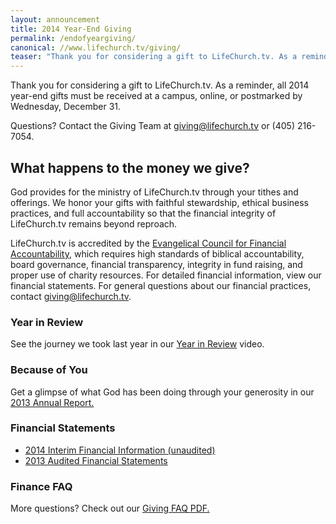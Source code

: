 ```yaml
---
layout: announcement
title: 2014 Year-End Giving
permalink: /endofyeargiving/
canonical: //www.lifechurch.tv/giving/
teaser: "Thank you for considering a gift to LifeChurch.tv. As a reminder, all 2014 year-end gifts must be received at a campus, online, or postmarked by Wednesday, December 31. Questions? Contact the Giving Team at giving@lifechurch.tv or (405) 216-7054."
---
```

Thank you for considering a gift to LifeChurch.tv. As a reminder, all 2014 year-end gifts must be received at a campus, online, or postmarked by Wednesday, December 31.

Questions? Contact the Giving Team at <a href="mailto:giving@lifechurch.tv">giving@lifechurch.tv</a> or (405) 216-7054.

## What happens to the money we give?

God provides for the ministry of LifeChurch.tv through your tithes and offerings. We honor your gifts with faithful stewardship, ethical business practices, and full accountability so that the financial integrity of LifeChurch.tv remains beyond reproach.

LifeChurch.tv is accredited by the <a href="http://www.ecfa.org" target="_blank">Evangelical Council for Financial Accountability<i class="icon icon-window"></i></a>, which requires high standards of biblical accountability, board governance, financial transparency, integrity in fund raising, and proper use of charity resources. For detailed financial information, view our financial statements. For general questions about our financial practices, contact <a href="mailto:giving@lifechurch.tv">giving@lifechurch.tv</a>.

### Year in Review

See the journey we took last year in our <a href="https://www.youtube.com/watch?v=k833p0qScg0" target="_blank" onclick="ga('send', 'event', 'Giving', 'Click', 'Year in Review');">Year in Review<i class="icon icon-window"></i></a> video.

### Because of You

Get a glimpse of what God has been doing through your generosity in our <a href="http://becauseofyou.lifechurch.tv/2013-annual-report" target="_blank">2013 Annual Report.<i class="icon icon-window"></i></a>

### Financial Statements

* <a href="https://s3.amazonaws.com/lctv-site/downloads/giving/Giving-Financial-Statements-2014-Unaudited-Updated.pdf" target="_blank" onclick="ga('send', 'event', 'Giving', 'Download', '2014 Finance Statements');">2014 Interim Financial Information (unaudited) <i class="icon icon-file"></i></a>
* <a href="https://s3.amazonaws.com/lctv-site/downloads/giving/Giving-Financial-Statements-2013.pdf" target="_blank" onclick="ga('send', 'event', 'Giving', 'Download', '2013 Finance Statements');">2013 Audited Financial Statements <i class="icon icon-file"></i></a>

### Finance FAQ

More questions? Check out our <a href="https://s3.amazonaws.com/lctv-site/downloads/giving/Giving-FAQ.pdf" target="_blank" onclick="ga('send', 'event', 'Giving', 'Download', 'Download FAQ');">Giving FAQ PDF. <i class="icon icon-file"></i></a>
